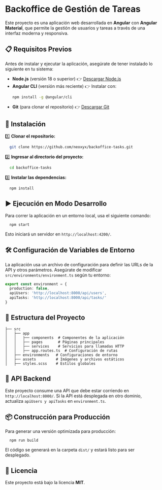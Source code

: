 # Backoffice de Gestión de Tareas

Este proyecto es una aplicación web desarrollada en **Angular** con **Angular Material**, que permite la gestión de usuarios y tareas a través de una interfaz moderna y responsiva.

## 📋 Requisitos Previos

Antes de instalar y ejecutar la aplicación, asegúrate de tener instalado lo siguiente en tu sistema:

- **Node.js** (versión 18 o superior) 👉 [Descargar Node.js](https://nodejs.org/)
- **Angular CLI** (versión más reciente) 👉 Instalar con:
  ```sh
  npm install -g @angular/cli
  ```
- **Git** (para clonar el repositorio) 👉 [Descargar Git](https://git-scm.com/)

## 🚀 Instalación

1️⃣ **Clonar el repositorio:**
```sh
  git clone https://github.com/neoxyx/backoffice-tasks.git
```

2️⃣ **Ingresar al directorio del proyecto:**
```sh
  cd backoffice-tasks
```

3️⃣ **Instalar las dependencias:**
```sh
  npm install
```

## ▶️ Ejecución en Modo Desarrollo

Para correr la aplicación en un entorno local, usa el siguiente comando:
```sh
  npm start
```
Esto iniciará un servidor en `http://localhost:4200/`.

## 🛠️ Configuración de Variables de Entorno

La aplicación usa un archivo de configuración para definir las URLs de la API y otros parámetros. Asegúrate de modificar `src/environments/environment.ts` según tu entorno:

```ts
export const environment = {
  production: false,
  apiUsers: 'http://localhost:8000/api/users',
  apiTasks: 'http://localhost:8000/api/tasks/'
}
```

## 📌 Estructura del Proyecto

```
├── src
│   ├── app
│   │   ├── components  # Componentes de la aplicación
│   │   ├── pages       # Páginas principales
│   │   ├── services    # Servicios para llamadas HTTP
│   │   ├── app.routes.ts  # Configuración de rutas
│   ├── environments   # Configuraciones de entorno
│   ├── assets         # Imágenes y archivos estáticos
│   ├── styles.scss    # Estilos globales
```

## 🔌 API Backend

Este proyecto consume una API que debe estar corriendo en `http://localhost:8000/`. Si la API está desplegada en otro dominio, actualiza `apiUsers y apiTasks` en `environment.ts`.

## 📦 Construcción para Producción

Para generar una versión optimizada para producción:
```sh
  npm run build
```
El código se generará en la carpeta `dist/` y estará listo para ser desplegado.

## 📜 Licencia

Este proyecto está bajo la licencia **MIT**.

